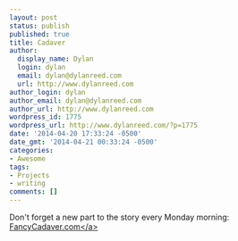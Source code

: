 ```yaml
---
layout: post
status: publish
published: true
title: Cadaver
author:
  display_name: Dylan
  login: dylan
  email: dylan@dylanreed.com
  url: http://www.dylanreed.com
author_login: dylan
author_email: dylan@dylanreed.com
author_url: http://www.dylanreed.com
wordpress_id: 1775
wordpress_url: http://www.dylanreed.com/?p=1775
date: '2014-04-20 17:33:24 -0500'
date_gmt: '2014-04-21 00:33:24 -0500'
categories:
- Awesome
tags:
- Projects
- writing
comments: []
---
```

<p>Don't forget a new part to the story every Monday morning: <a href="http:&#47;&#47;fancycadaver.com">FancyCadaver.com<&#47;a></p>

